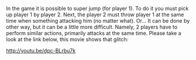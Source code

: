 In the game it is possible to super jump (for player 1).
To do it you must pick up player 1 by player 2.
Next, the player 2 must throw player 1 at the same time when something attacking him  (no matter what).
Or...
It can be done by other way, but it can be a little more difficult.
Namely, 2 players have to perform similar actions, primarily attacks at the same time. Please take a look at the link below, this movie shows that glitch:

http://youtu.be/dpc-BLrbu7k